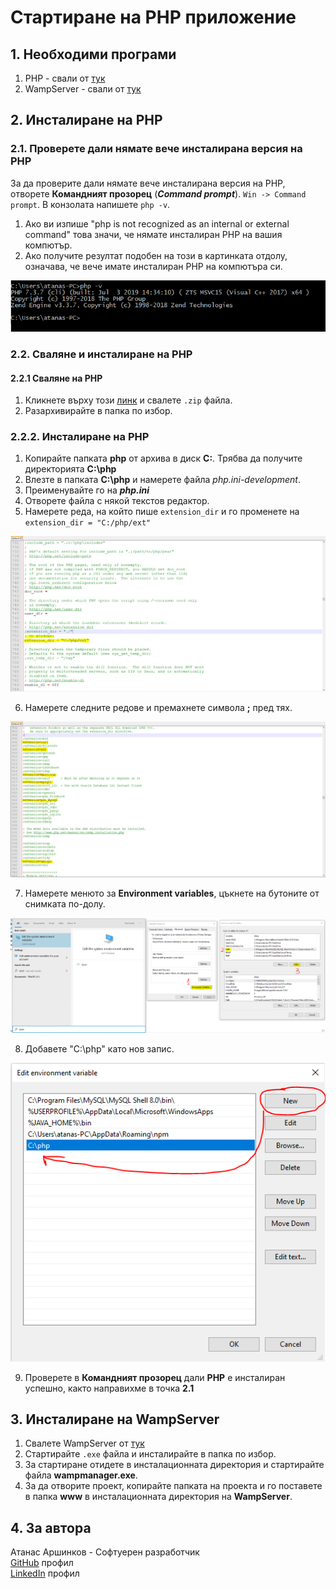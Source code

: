 # Стартиране на PHP приложение

## 1. Необходими програми

1. PHP - свали от [тук](https://windows.php.net/downloads/releases/php-7.4.0-Win32-vc15-x64.zip)
2. WampServer - свали от [тук](https://sourceforge.net/projects/wampserver/files/latest/download)

## 2. Инсталиране на PHP

### 2.1. Проверете дали нямате вече инсталирана версия на PHP

За да проверите дали нямате вече инсталирана версия на PHP, отворете **Командният прозорец** (**_Command prompt_**).
<code>Win -> Command prompt</code>. В конзолата напишете <code>php -v</code>.

1. Ако ви изпише "php is not recognized as an internal or external command" това значи, че нямате инсталиран PHP на вашия компютър.
2. Ако получите резултат подобен на този в картинката отдолу, означава, че вече имате инсталиран PHP на компютъра си.

![PHP Validation](https://github.com/aarshinkov/PHP-Project-Startup/blob/master/images/php_validation_s.PNG "PHP Validation")


### 2.2. Сваляне и инсталиране на PHP

#### 2.2.1 Сваляне на PHP

1. Кликнете върху този [линк](https://windows.php.net/downloads/releases/php-7.4.0-Win32-vc15-x64.zip) и свалете <code>.zip</code> файла.
2. Разархивирайте в папка по избор.

### 2.2.2. Инсталиране на PHP
1. Копирайте папката **php** от архива в диск **C:**. Трябва да получите директорията **C:\php**
2. Влезте в папката **C:\php** и намерете файла *php.ini-development*.
3. Преименувайте го на **_php.ini_**
4. Отворете файла с някой текстов редактор.
5. Намерете реда, на който пише <code>extension_dir</code> и го променете на <code>extension_dir = "C:/php/ext"</code>

![PHP Extension Dir](https://github.com/aarshinkov/PHP-Project-Startup/blob/master/images/php_extension_dir.PNG "PHP Extension dir")

6. Намерете следните редове и премахнете символа **;** пред тях.

![PHP Extensions](https://github.com/aarshinkov/PHP-Project-Startup/blob/master/images/php_extensions.PNG "PHP Extensions")

7. Намерете менюто за **Environment variables**, цъкнете на бутоните от снимката по-долу.

![PHP Environment Variables](https://github.com/aarshinkov/PHP-Project-Startup/blob/master/images/php_env_var.PNG "PHP Environment Variables")

8. Добавете "C:\php" като нов запис.

![PHP New environment variable](https://github.com/aarshinkov/PHP-Project-Startup/blob/master/images/php_env_var_new.PNG "PHP New environment variable")

9. Проверете в **Командният прозорец** дали **PHP** е инсталиран успешно, както направихме в точка **2.1**

## 3. Инсталиране на WampServer

1. Свалете WampServer от [тук](https://sourceforge.net/projects/wampserver/files/latest/download)
2. Стартирайте <code>.exe</code> файла и инсталирайте в папка по избор.
3. За стартиране отидете в инсталационната директория и стартирайте файла **wampmanager.exe**.
4. За да отворите проект, копирайте папката на проекта и го поставете в папка **www** в инсталационната директория на **WampServer**.

## 4. За автора

Атанас Аршинков - Софтуерен разработчик <br>
[GitHub](https://github.com/aarshinkov) профил <br>
[LinkedIn](https://www.linkedin.com/in/atanas-arshinkov/) профил
